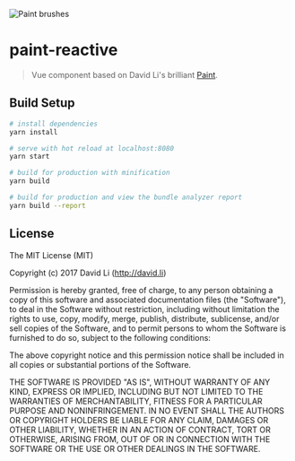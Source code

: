 ![Paint brushes](http://f.cl.ly/items/2y0G2e0T081r0X3h0C0f/paint.png)

# paint-reactive

> Vue component based on David Li's brilliant [Paint](https://github.com/dli/paint/). 

## Build Setup

``` bash
# install dependencies
yarn install

# serve with hot reload at localhost:8080
yarn start

# build for production with minification
yarn build

# build for production and view the bundle analyzer report
yarn build --report
```


## License
The MIT License (MIT)

Copyright (c) 2017 David Li (http://david.li)

Permission is hereby granted, free of charge, to any person obtaining a copy
of this software and associated documentation files (the "Software"), to deal
in the Software without restriction, including without limitation the rights
to use, copy, modify, merge, publish, distribute, sublicense, and/or sell
copies of the Software, and to permit persons to whom the Software is
furnished to do so, subject to the following conditions:

The above copyright notice and this permission notice shall be included in all
copies or substantial portions of the Software.

THE SOFTWARE IS PROVIDED "AS IS", WITHOUT WARRANTY OF ANY KIND, EXPRESS OR
IMPLIED, INCLUDING BUT NOT LIMITED TO THE WARRANTIES OF MERCHANTABILITY,
FITNESS FOR A PARTICULAR PURPOSE AND NONINFRINGEMENT. IN NO EVENT SHALL THE
AUTHORS OR COPYRIGHT HOLDERS BE LIABLE FOR ANY CLAIM, DAMAGES OR OTHER
LIABILITY, WHETHER IN AN ACTION OF CONTRACT, TORT OR OTHERWISE, ARISING FROM,
OUT OF OR IN CONNECTION WITH THE SOFTWARE OR THE USE OR OTHER DEALINGS IN THE
SOFTWARE.
